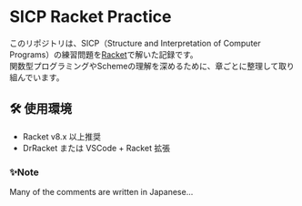 # SICP Racket Practice

このリポジトリは、SICP（Structure and Interpretation of Computer Programs）の練習問題を[Racket](https://racket-lang.org/)で解いた記録です。  
関数型プログラミングやSchemeの理解を深めるために、章ごとに整理して取り組んでいます。


## 🛠 使用環境

- Racket v8.x 以上推奨
- DrRacket または VSCode + Racket 拡張

### ✨Note

Many of the comments are written in Japanese...
